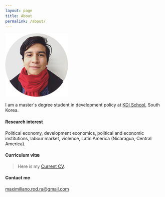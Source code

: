 ```yaml
---
layout: page
title: About
permalink: /about/
---
```


<img src="/images/rounded-profile.png" alt="profile" width="200" height="202" />

I am a master's degree student in development policy at [KDI School](https://www.kdischool.ac.kr), South Korea.

#### Research interest

Political economy, development economics, political and economic institutions, labour market, violence, Latin America (Nicaragua, Central America).

#### Curriculum vitæ
>Here is my [Current CV](https://rrmaximiliano.github.io/Articles/CV160523.pdf).

#### Contact me

[maximiliano.rod.ra@gmail.com](mailto:maximiliano.rod.ra@gmail.com)
